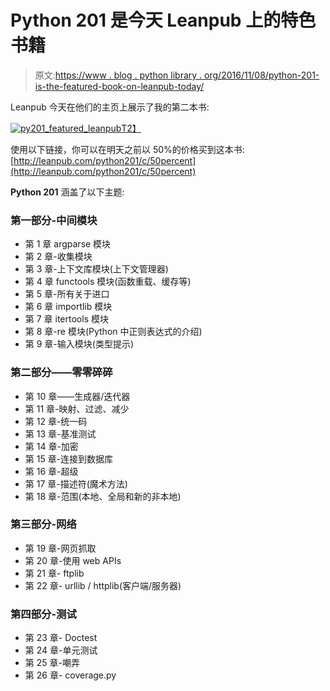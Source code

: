 # Python 201 是今天 Leanpub 上的特色书籍

> 原文:[https://www . blog . python library . org/2016/11/08/python-201-is-the-featured-book-on-leanpub-today/](https://www.blog.pythonlibrary.org/2016/11/08/python-201-is-the-featured-book-on-leanpub-today/)

Leanpub 今天在他们的主页上展示了我的第二本书:

[![py201_featured_leanpub](../Images/4db0a2d3b9b9870e78571115f83afac5.png)T2】](https://leanpub.com)

使用以下链接，你可以在明天之前以 50%的价格买到这本书:[http://leanpub.com/python201/c/50percent](http://leanpub.com/python201/c/50percent)

**Python 201** 涵盖了以下主题:

### **第一部分-中间模块**

*   第 1 章 argparse 模块
*   第 2 章-收集模块
*   第 3 章-上下文库模块(上下文管理器)
*   第 4 章 functools 模块(函数重载、缓存等)
*   第 5 章-所有关于进口
*   第 6 章 importlib 模块
*   第 7 章 itertools 模块
*   第 8 章-re 模块(Python 中正则表达式的介绍)
*   第 9 章-输入模块(类型提示)

### **第二部分——零零碎碎**

*   第 10 章——生成器/迭代器
*   第 11 章-映射、过滤、减少
*   第 12 章-统一码
*   第 13 章-基准测试
*   第 14 章-加密
*   第 15 章-连接到数据库
*   第 16 章-超级
*   第 17 章-描述符(魔术方法)
*   第 18 章-范围(本地、全局和新的非本地)

### 第三部分-网络

*   第 19 章-网页抓取
*   第 20 章-使用 web APIs
*   第 21 章- ftplib
*   第 22 章- urllib / httplib(客户端/服务器)

### 第四部分-测试

*   第 23 章- Doctest
*   第 24 章-单元测试
*   第 25 章-嘲弄
*   第 26 章- coverage.py